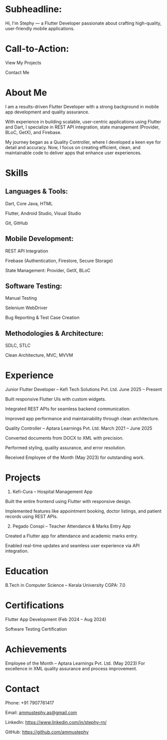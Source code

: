 # Subheadline:

Hi, I'm Stephy — a Flutter Developer passionate about crafting high-quality, user-friendly mobile applications.

# Call-to-Action:

View My Projects

Contact Me

# About Me

I am a results-driven Flutter Developer with a strong background in mobile app development and quality assurance.

With experience in building scalable, user-centric applications using Flutter and Dart, I specialize in REST API integration, state management (Provider, BLoC, GetX), and Firebase.

My journey began as a Quality Controller, where I developed a keen eye for detail and accuracy. Now, I focus on creating efficient, clean, and maintainable code to deliver apps that enhance user experiences.

# Skills

## Languages & Tools:

Dart, Core Java, HTML

Flutter, Android Studio, Visual Studio

Git, GitHub

## Mobile Development:

REST API Integration

Firebase (Authentication, Firestore, Secure Storage)

State Management: Provider, GetX, BLoC

## Software Testing:

Manual Testing

Selenium WebDriver

Bug Reporting & Test Case Creation

## Methodologies & Architecture:

SDLC, STLC

Clean Architecture, MVC, MVVM

# Experience

Junior Flutter Developer – Kefi Tech Solutions Pvt. Ltd.
June 2025 – Present

Built responsive Flutter UIs with custom widgets.

Integrated REST APIs for seamless backend communication.

Improved app performance and maintainability through clean architecture.

Quality Controller – Aptara Learnings Pvt. Ltd.
March 2021 – June 2025

Converted documents from DOCX to XML with precision.

Performed styling, quality assurance, and error resolution.

Received Employee of the Month (May 2023) for outstanding work.


# Projects

1. Kefi-Cura – Hospital Management App

Built the entire frontend using Flutter with responsive design.

Implemented features like appointment booking, doctor listings, and patient records using REST APIs.

2. Pegado Conspi – Teacher Attendance & Marks Entry App

Created a Flutter app for attendance and academic marks entry.

Enabled real-time updates and seamless user experience via API integration.


# Education

B.Tech in Computer Science – Kerala University
CGPA: 7.0

# Certifications

Flutter App Development (Feb 2024 – Aug 2024)

Software Testing Certification

# Achievements

Employee of the Month – Aptara Learnings Pvt. Ltd. (May 2023)
For excellence in XML quality assurance and process improvement.

# Contact

Phone: +91 7907761417

Email: ammustephy.as@gmail.com

LinkedIn:  https://www.linkedin.com/in/stephy-rn/

GitHub: https://github.com/ammustephy


